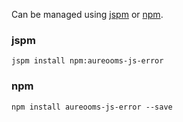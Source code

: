 Can be managed using
[jspm](http://jspm.io)
or [npm](https://github.com/npm/npm).

### jspm
```terminal
jspm install npm:aureooms-js-error
```

### npm
```terminal
npm install aureooms-js-error --save
```
